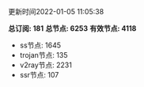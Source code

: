 更新时间2022-01-05 11:05:38

**总订阅: 181**
**总节点: 6253**
**有效节点: 4118**
- ss节点: 1645
- trojan节点: 135
- v2ray节点: 2231
- ssr节点: 107

